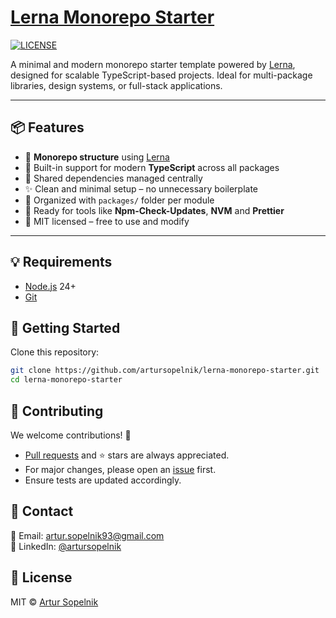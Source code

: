 # [Lerna Monorepo Starter](https://github.com/artursopelnik/lerna-monorepo-starter/)

[![LICENSE](https://img.shields.io/badge/license-MIT-lightgrey.svg)](https://github.com/artursopelnik/lerna-monorepo-starter/blob/main/LICENSE.txt)

A minimal and modern monorepo starter template powered by [Lerna](https://lerna.js.org/), designed for scalable TypeScript-based projects. Ideal for multi-package libraries, design systems, or full-stack applications.

---

## 📦 Features

- 🧱 **Monorepo structure** using [Lerna](https://lerna.js.org/)
- 🚀 Built-in support for modern **TypeScript** across all packages
- 🔄 Shared dependencies managed centrally
- ✨ Clean and minimal setup – no unnecessary boilerplate
- 📁 Organized with `packages/` folder per module
- 🔧 Ready for tools like **Npm-Check-Updates**, **NVM** and **Prettier**
- 📜 MIT licensed – free to use and modify

---

## 💡 Requirements

- [Node.js](https://nodejs.org/) 24+
- [Git](https://git-scm.com/)

## 🚀 Getting Started

Clone this repository:

```bash
git clone https://github.com/artursopelnik/lerna-monorepo-starter.git
cd lerna-monorepo-starter
```

## 🙌 Contributing

We welcome contributions! 🚀

- [Pull requests](https://github.com/artursopelnik/lerna-monorepo-starter/pulls) and ⭐ stars are always appreciated.
- For major changes, please open an [issue](https://github.com/artursopelnik/lerna-monorepo-starter/issues) first.
- Ensure tests are updated accordingly.

## 📩 Contact

📧 Email: [artur.sopelnik93@gmail.com](mailto:artur.sopelnik93@gmail.com)  
💼 LinkedIn: [@artursopelnik](https://www.linkedin.com/in/artur-sopelnik-b93656110/)

## 📜 License

MIT &copy; [Artur Sopelnik](https://github.com/artursopelnik/)
